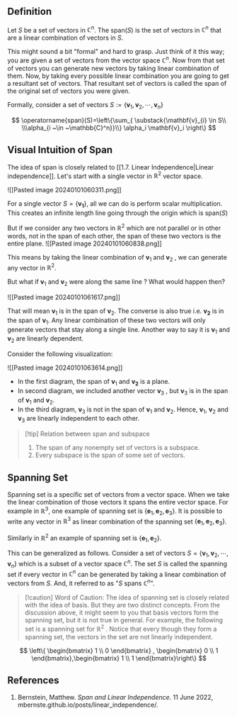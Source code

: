 ## Definition

Let $S$ be a set of vectors in $\mathbb{C}^n$. The $\text{span}(S)$ is the set of vectors in $\mathbb{C}^n$ that are a linear combination of vectors in $S$.  

This might sound a bit "formal" and hard to grasp. Just think of it this way; you are given a set of vectors from the vector space $\mathbb{C}^{n}$. Now from that set of vectors you can generate new vectors by taking linear combination of them. Now, by taking every possible linear combination you are going to get a resultant set of vectors. That resultant set of vectors is called the span of the original set of vectors you were given. 

Formally, consider a set of vectors $S:=\{ \mathbf{v}_{1}, \mathbf{v}_{2},\cdots,\mathbf{v}_{n}\}$

$$
\operatorname{span}(S)=\left\{\sum_{ \substack{\mathbf{v}_{i} \in S\\ \\\alpha_{i ~\in ~\mathbb{C}^n}}\\} \alpha_i \mathbf{v}_i \right\}
$$

## Visual Intuition of Span 

The idea of span is closely related to [[1.7. Linear Independence|Linear independence]]. Let's start with a single vector in $\mathbb{R}^2$ vector space. 

![[Pasted image 20240101060311.png]]

For a single vector $S=\{\mathbf{v_1}\}$, all we can do is perform scalar multiplication. This creates an infinite length line going through the origin which is $\text{span}(S)$ 

 But if we consider any two vectors in  $\mathbb{R}^2$ which are not parallel or in other words, not in the span of each other, the span of these two vectors is the entire plane. 
 ![[Pasted image 20240101060838.png]]

This means by taking the linear combination of $\mathbf{v}_{1}$ and $\mathbf{v}_{2}$ , we can generate any vector in $\mathbb{R}^2$.

But what if $\mathbf{v}_{1}$ and $\mathbf{v}_{2}$ were along the same line ? What would happen then?

![[Pasted image 20240101061617.png]]

That will mean $\mathbf{v}_{1}$ is in the span of $\mathbf{v}_{2}$. The converse is also true i.e. $\mathbf{v_{2}}$ is in the span of $\mathbf{v}_{1}$.  Any linear combination of these two vectors will only generate vectors that stay along a single line.  Another way to say it is $\mathbf{v}_{1}$ and $\mathbf{v}_{2}$
are linearly dependent.

Consider the following visualization:

![[Pasted image 20240101063614.png]]

- In the first diagram,  the span of $\mathbf{v}_{1}$ and $\mathbf{v_{2}}$ is a plane.
- In second diagram, we included another vector $\mathbf{v}_{3}$ , but  $\mathbf{v}_{3}$ is in the span of $\mathbf{v}_{1}$ and $\mathbf{v}_{2}$.
- In the third diagram, $\mathbf{v}_{3}$ is not in the span of $\mathbf{v}_{1}$ and $\mathbf{v}_{2}$. Hence, $\mathbf{v}_{1}$, $\mathbf{v}_{2}$ and $\mathbf{v}_{3}$ are linearly independent to each other.


> [!tip] Relation between span and subspace
> 1. The span of any nonempty set of vectors is a subspace.
> 2. Every subspace is the span of some set of vectors.

## Spanning Set

Spanning set is a specific set of vectors from a vector space. When we take the linear combination of those vectors it spans the entire vector space. For example in $\mathbb{R}^3$,  one example of spanning set is $\{ \mathbf{e}_{1},\mathbf{e}_{2},\mathbf{e}_{3}\}$. It is possible to write any vector in $\mathbb{R}^3$ as linear combination of the spanning set $\{ \mathbf{e}_{1},\mathbf{e}_{2},\mathbf{e}_{3}\}$.   

Similarly in $\mathbb{R}^2$ an example of spanning set is $\{ \mathbf{e}_1, \mathbf{e}_{2} \}$. 

This can be generalized as follows. Consider a set of vectors $S=\{ \mathbf{v}_{1}, \mathbf{v}_{2}, \cdots, \mathbf{v}_{n}\}$ which is a subset of a vector space $\mathbb{C}^n$. The set $S$ is called the spanning set if every vector in $\mathbb{C}^n$ can be generated by taking a linear combination of vectors from $S$.  And,  it referred to as "$S$ spans $\mathbb{C}^n$".

> [!caution] Word of Caution:
> The idea of spanning set is closely related with the idea of basis. But they are two distinct concepts. From the discussion above, it might seem to you that basis vectors form the spanning set, but it is not true in general. For example, the following set is a spanning set for $\mathbb{R}^2$ . Notice that every though they form a spanning set, the vectors in the set are not linearly independent. 
> 
$$
\left\{ \begin{bmatrix}
1  \\
0
\end{bmatrix} , \begin{bmatrix}
0  \\
1
\end{bmatrix},\begin{bmatrix}
1  \\
1
\end{bmatrix}\right\}
$$ 
## References

1. Bernstein, Matthew. _Span and Linear Independence_. 11 June 2022, mbernste.github.io/posts/linear_independence/.